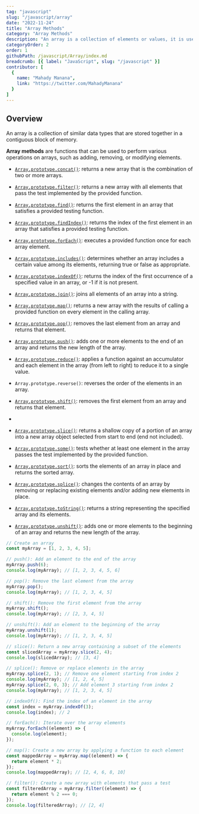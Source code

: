 ```yaml
---
tag: "javascript"
slug: "/javascript/array"
date: "2022-11-24"
title: "Array Methods"
category: "Array Methods"
description: "An array is a collection of elements or values, it is used to store and manipulate data in a program."
categoryOrder: 2
order: 1
githubPath: /javascript/Array/index.md
breadcrumb: [{ label: "JavaScript", slug: "/javascript" }]
contributor: [
  {
    name: "Mahady Manana",
    link: "https://twitter.com/MahadyManana"
  }
]
---
```


## Overview

An array is a collection of similar data types that are stored together in a contiguous block of memory.

 **Array methods** are functions that can be used to perform various operations on arrays, such as adding, removing, or modifying elements.


- [`Array.prototype.concat()`](/javascript/array/concat): returns a new array that is the combination of two or more arrays.

- [`Array.prototype.filter()`](/javascript/array/filter): returns a new array with all elements that pass the test implemented by the provided function.

- [`Array.prototype.find()`](/javascript/array/find): returns the first element in an array that satisfies a provided testing function.

- [`Array.prototype.findIndex()`](/javascript/array/find-index): returns the index of the first element in an array that satisfies a provided testing function.

- [`Array.prototype.forEach()`](/javascript/array/for-each): executes a provided function once for each array element.

- [`Array.prototype.includes()`](/javascript/array/includes): determines whether an array includes a certain value among its elements, returning true or false as appropriate.

- [`Array.prototype.indexOf()`](/javascript/array/index-of): returns the index of the first occurrence of a specified value in an array, or -1 if it is not present.

- [`Array.prototype.join()`](/javascript/array/join): joins all elements of an array into a string.

- [`Array.prototype.map()`](/javascript/array/map): returns a new array with the results of calling a provided function on every element in the calling array.

- [`Array.prototype.pop()`](/javascript/array/pop): removes the last element from an array and returns that element.

- [`Array.prototype.push()`](/javascript/array/push): adds one or more elements to the end of an array and returns the new length of the array.

- [`Array.prototype.reduce()`](/javascript/array/reduce): applies a function against an accumulator and each element in the array (from left to right) to reduce it to a single value.

- `Array.prototype.reverse()`: reverses the order of the elements in an array.

- [`Array.prototype.shift()`](/javascript/array/shift): removes the first element from an array and returns that element.
-
- [`Array.prototype.slice()`](/javascript/array/slice): returns a shallow copy of a portion of an array into a new array object selected from start to end (end not included).

- [`Array.prototype.some()`](/javascript/array/some): tests whether at least one element in the array passes the test implemented by the provided function.

- [`Array.prototype.sort()`](/javascript/array/sort): sorts the elements of an array in place and returns the sorted array.

- [`Array.prototype.splice()`](/javascript/array/splice): changes the contents of an array by removing or replacing existing elements and/or adding new elements in place.

- [`Array.prototype.toString()`](/javascript/array/to-string): returns a string representing the specified array and its elements.

- [`Array.prototype.unshift()`](/javascript/array/unshift): adds one or more elements to the beginning of an array and returns the new length of the array.

```javascript
// Create an array
const myArray = [1, 2, 3, 4, 5];

// push(): Add an element to the end of the array
myArray.push(6);
console.log(myArray); // [1, 2, 3, 4, 5, 6]

// pop(): Remove the last element from the array
myArray.pop();
console.log(myArray); // [1, 2, 3, 4, 5]

// shift(): Remove the first element from the array
myArray.shift();
console.log(myArray); // [2, 3, 4, 5]

// unshift(): Add an element to the beginning of the array
myArray.unshift(1);
console.log(myArray); // [1, 2, 3, 4, 5]

// slice(): Return a new array containing a subset of the elements
const slicedArray = myArray.slice(2, 4);
console.log(slicedArray); // [3, 4]

// splice(): Remove or replace elements in the array
myArray.splice(2, 1); // Remove one element starting from index 2
console.log(myArray); // [1, 2, 4, 5]
myArray.splice(2, 0, 3); // Add element 3 starting from index 2
console.log(myArray); // [1, 2, 3, 4, 5]

// indexOf(): Find the index of an element in the array
const index = myArray.indexOf(3);
console.log(index); // 2

// forEach(): Iterate over the array elements
myArray.forEach((element) => {
  console.log(element);
});

// map(): Create a new array by applying a function to each element
const mappedArray = myArray.map((element) => {
  return element * 2;
});
console.log(mappedArray); // [2, 4, 6, 8, 10]

// filter(): Create a new array with elements that pass a test
const filteredArray = myArray.filter((element) => {
  return element % 2 === 0;
});
console.log(filteredArray); // [2, 4]
```